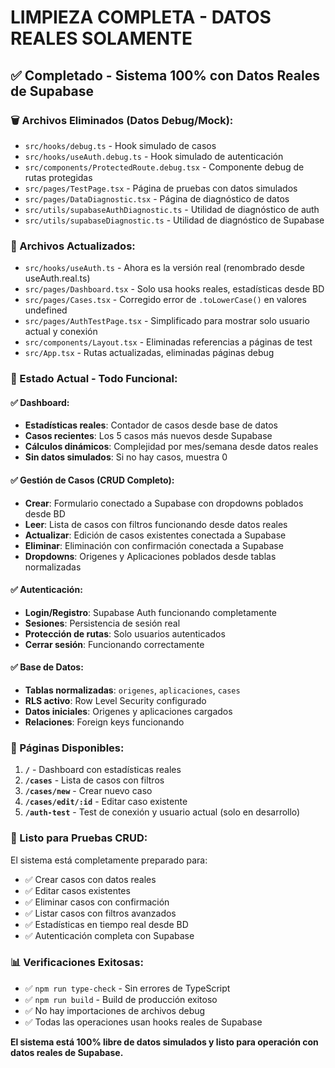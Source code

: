 # LIMPIEZA COMPLETA - DATOS REALES SOLAMENTE

## ✅ Completado - Sistema 100% con Datos Reales de Supabase

### 🗑️ Archivos Eliminados (Datos Debug/Mock):
- `src/hooks/debug.ts` - Hook simulado de casos
- `src/hooks/useAuth.debug.ts` - Hook simulado de autenticación  
- `src/components/ProtectedRoute.debug.tsx` - Componente debug de rutas protegidas
- `src/pages/TestPage.tsx` - Página de pruebas con datos simulados
- `src/pages/DataDiagnostic.tsx` - Página de diagnóstico de datos
- `src/utils/supabaseAuthDiagnostic.ts` - Utilidad de diagnóstico de auth
- `src/utils/supabaseDiagnostic.ts` - Utilidad de diagnóstico de Supabase

### 🔄 Archivos Actualizados:
- `src/hooks/useAuth.ts` - Ahora es la versión real (renombrado desde useAuth.real.ts)
- `src/pages/Dashboard.tsx` - Solo usa hooks reales, estadísticas desde BD
- `src/pages/Cases.tsx` - Corregido error de `.toLowerCase()` en valores undefined
- `src/pages/AuthTestPage.tsx` - Simplificado para mostrar solo usuario actual y conexión
- `src/components/Layout.tsx` - Eliminadas referencias a páginas de test
- `src/App.tsx` - Rutas actualizadas, eliminadas páginas debug

### 🎯 Estado Actual - Todo Funcional:

#### ✅ Dashboard:
- **Estadísticas reales**: Contador de casos desde base de datos
- **Casos recientes**: Los 5 casos más nuevos desde Supabase
- **Cálculos dinámicos**: Complejidad por mes/semana desde datos reales
- **Sin datos simulados**: Si no hay casos, muestra 0

#### ✅ Gestión de Casos (CRUD Completo):
- **Crear**: Formulario conectado a Supabase con dropdowns poblados desde BD
- **Leer**: Lista de casos con filtros funcionando desde datos reales
- **Actualizar**: Edición de casos existentes conectada a Supabase  
- **Eliminar**: Eliminación con confirmación conectada a Supabase
- **Dropdowns**: Origenes y Aplicaciones poblados desde tablas normalizadas

#### ✅ Autenticación:
- **Login/Registro**: Supabase Auth funcionando completamente
- **Sesiones**: Persistencia de sesión real
- **Protección de rutas**: Solo usuarios autenticados
- **Cerrar sesión**: Funcionando correctamente

#### ✅ Base de Datos:
- **Tablas normalizadas**: `origenes`, `aplicaciones`, `cases`
- **RLS activo**: Row Level Security configurado
- **Datos iniciales**: Origenes y aplicaciones cargados
- **Relaciones**: Foreign keys funcionando

### 🔧 Páginas Disponibles:
1. **`/`** - Dashboard con estadísticas reales
2. **`/cases`** - Lista de casos con filtros
3. **`/cases/new`** - Crear nuevo caso
4. **`/cases/edit/:id`** - Editar caso existente
5. **`/auth-test`** - Test de conexión y usuario actual (solo en desarrollo)

### 🚀 Listo para Pruebas CRUD:
El sistema está completamente preparado para:
- ✅ Crear casos con datos reales
- ✅ Editar casos existentes  
- ✅ Eliminar casos con confirmación
- ✅ Listar casos con filtros avanzados
- ✅ Estadísticas en tiempo real desde BD
- ✅ Autenticación completa con Supabase

### 📊 Verificaciones Exitosas:
- ✅ `npm run type-check` - Sin errores de TypeScript
- ✅ `npm run build` - Build de producción exitoso
- ✅ No hay importaciones de archivos debug
- ✅ Todas las operaciones usan hooks reales de Supabase

**El sistema está 100% libre de datos simulados y listo para operación con datos reales de Supabase.**
